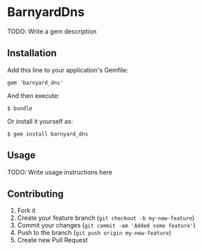 # BarnyardDns

TODO: Write a gem description

## Installation

Add this line to your application's Gemfile:

    gem 'barnyard_dns'

And then execute:

    $ bundle

Or install it yourself as:

    $ gem install barnyard_dns

## Usage

TODO: Write usage instructions here

## Contributing

1. Fork it
2. Create your feature branch (`git checkout -b my-new-feature`)
3. Commit your changes (`git commit -am 'Added some feature'`)
4. Push to the branch (`git push origin my-new-feature`)
5. Create new Pull Request
